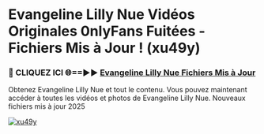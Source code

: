 # Evangeline Lilly Nue Vidéos Originales 0nlyFans Fuitées - Fichiers Mis à Jour ! (xu49y)

<h3>🔴 CLIQUEZ ICI 🌐==►► <a href="https://tinyurl.com/2pmr4ezf" rel="nofollow">Evangeline Lilly Nue Fichiers Mis à Jour</a></h3>

Obtenez Evangeline Lilly Nue et tout le contenu. Vous pouvez maintenant accéder à toutes les vidéos et photos de Evangeline Lilly Nue. Nouveaux fichiers mis à jour 2025

[![xu49y](https://i.imgur.com/6SNvagu.gif)](https://tinyurl.com/2pmr4ezf)

